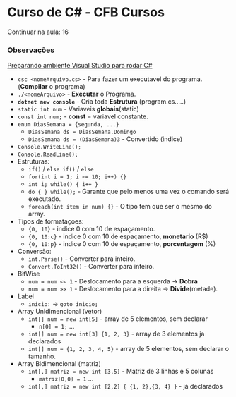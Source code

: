 # Curso de C# - CFB Cursos

Continuar na aula: 16

### Observações
[Preparando ambiente Visual Studio para rodar C#](https://www.youtube.com/watch?v=dVzJ3bx68FA&list=PLx4x_zx8csUglgKTmgfVFEhWWBQCasNGi&index=1)

* `csc <nomeArquivo.cs>` - Para fazer um executavel do programa. (**Compilar** o programa)
* `./<nomeArquivo>` - **Executar** o Programa.
* **`dotnet new console`** - Cria toda **Estrutura** (program.cs.....)
* `static int num` - Variaveis **globais**(static)
* `const int num;` - **const** = variavel constante.
* `enum DiasSemana = {segunda, ...}` 
   * `DiasSemana ds = DiasSemana.Domingo`
   * `DiasSemana ds = (DiasSemana)3` - Convertido (indice)
* `Console.WriteLine();`
* `Console.ReadLine();`
* Estruturas:
   * `if()` / `else if()` / `else`
   * `for(int i = 1; i <= 10; i++) {}`
   * `int i; while() { i++ }`
   * `do { } while();` - Garante que pelo menos uma vez o comando será executado.
   * `foreach(int item in num) {}` - O tipo tem que ser o mesmo do array.
* Tipos de formataçoes:
   * `{0, 10}` - indice 0 com 10 de espaçamento.
   * `{0, 10:c}` - indice 0 com 10 de espaçamento, **monetario** (R$)
   * `{0, 10:p}` - indice 0 com 10 de espaçamento, **porcentagem** (%)
* Conversão:
   * `int.Parse()` - Converter para inteiro.
   * `Convert.ToInt32()` - Converter para inteiro.
* BitWise
   * `num = num << 1` - Deslocamento para a esquerda -> **Dobra**
   * `num = num >> 1` - Deslocamento para a direita  -> **Divide**(metade). 
* Label
   * `inicio:` -> `goto inicio;`
* Array Unidimencional (vetor)
   * `int[] num = new int[5]` - array de 5 elementos, sem declarar
      * `n[0] = 1;` ...
   * `int[] num = new int[3] {1, 2, 3}` - array de 3 elementos ja declarados
   * `int[] num = {1, 2, 3, 4, 5}` - array de 5 elementos, sem declarar o tamanho.
* Array Bidimencional (matriz)
   * `int[,] matriz = new int [3,5]` - Matriz de 3 linhas e 5 colunas
      * `matriz[0,0] = 1` ...
   * `int[,] matriz = new int [2,2] { {1, 2},{3, 4} }` - já declarados
